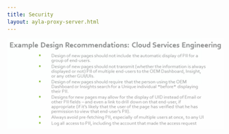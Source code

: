 ```yaml
---
title: Security
layout: ayla-proxy-server.html
---
```


<img src="security-design-recommendations.png" width="600">
